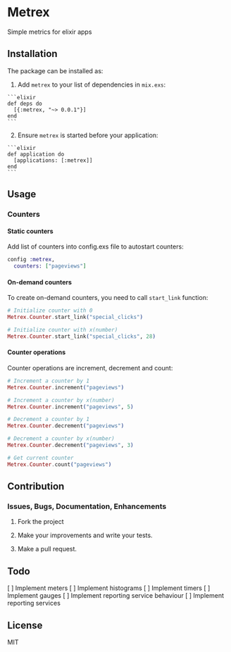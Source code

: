 # Metrex

Simple metrics for elixir apps

## Installation

The package can be installed as:

  1. Add `metrex` to your list of dependencies in `mix.exs`:

    ```elixir
    def deps do
      [{:metrex, "~> 0.0.1"}]
    end
    ```

  2. Ensure `metrex` is started before your application:

    ```elixir
    def application do
      [applications: [:metrex]]
    end
    ```

## Usage

### Counters

#### Static counters

Add list of counters into config.exs file to autostart counters:

```elixir
config :metrex,
  counters: ["pageviews"]
```

#### On-demand counters

To create on-demand counters, you need to call `start_link` function:

```elixir
# Initialize counter with 0
Metrex.Counter.start_link("special_clicks")

# Initialize counter with x(number)
Metrex.Counter.start_link("special_clicks", 28)
```

#### Counter operations

Counter operations are increment, decrement and count:

```elixir
# Increment a counter by 1
Metrex.Counter.increment("pageviews")

# Increment a counter by x(number)
Metrex.Counter.increment("pageviews", 5)

# Decrement a counter by 1
Metrex.Counter.decrement("pageviews")

# Decrement a counter by x(number)
Metrex.Counter.decrement("pageviews", 3)

# Get current counter
Metrex.Counter.count("pageviews")
```

## Contribution

### Issues, Bugs, Documentation, Enhancements

1) Fork the project

2) Make your improvements and write your tests.

3) Make a pull request.

## Todo

[ ] Implement meters
[ ] Implement histograms
[ ] Implement timers
[ ] Implement gauges
[ ] Implement reporting service behaviour
[ ] Implement reporting services

## License

MIT
